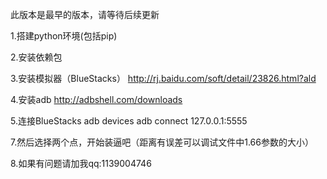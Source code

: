 此版本是最早的版本，请等待后续更新

1.搭建python环境(包括pip)

2.安装依赖包

3.安装模拟器（BlueStacks）
	http://rj.baidu.com/soft/detail/23826.html?ald

4.安装adb
	http://adbshell.com/downloads

5.连接BlueStacks
	adb devices
	adb connect 127.0.0.1:5555

7.然后选择两个点，开始装逼吧（距离有误差可以调试文件中1.66参数的大小）

8.如果有问题请加我qq:1139004746
